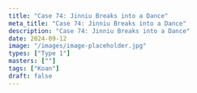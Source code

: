 ```yaml
---
title: "Case 74: Jinniu Breaks into a Dance"
meta_title: "Case 74: Jinniu Breaks into a Dance"
description: "Case 74: Jinniu Breaks into a Dance"
date: 2024-09-12
image: "/images/image-placeholder.jpg"
types: ["Type 1"]
masters: [""]
tags: ["Koan"]
draft: false
---
```


